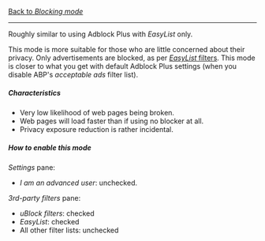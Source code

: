 [Back to _Blocking mode_](https://github.com/gorhill/uBlock/wiki/Blocking-mode)

***

Roughly similar to using Adblock Plus with _EasyList_ only.

This mode is more suitable for those who are little concerned about their privacy. Only advertisements are blocked, as per [_EasyList_ filters](https://easylist.github.io/). This mode is closer to what you get with default Adblock Plus settings (when you disable ABP's _acceptable ads_ filter list).

##### Characteristics

- Very low likelihood of web pages being broken.
- Web pages will load faster than if using no blocker at all.
- Privacy exposure reduction is rather incidental.

##### How to enable this mode

_Settings_ pane:
- _I am an advanced user_: unchecked.

_3rd-party filters_ pane:
- _uBlock filters‎_: checked
- _EasyList_: checked
- All other filter lists: unchecked